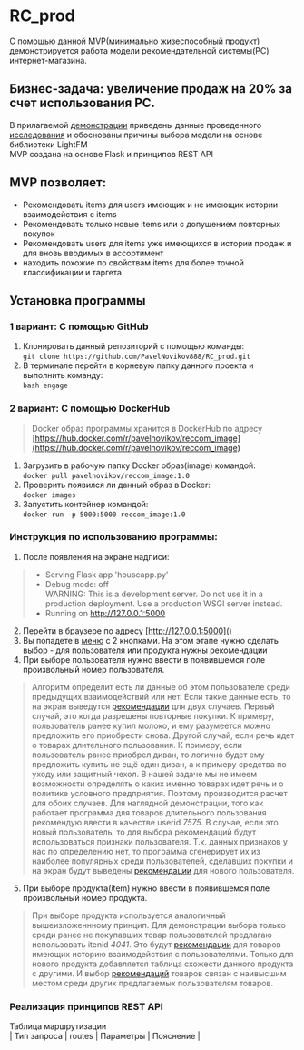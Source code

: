 # RC_prod  
С помощью данной MVP(минимально жизеспособный продукт) демонстрируется работа модели рекомендательной системы(РС) интернет-магазина.  

## Бизнес-задача: увеличение продаж на 20% за счет использования РС.  
В прилагаемой [демонстрации]() приведены данные проведенного [исследования]() и обоснованы причины выбора модели на основе библиотеки LightFM  
MVP создана на основе Flask и принципов REST API

## MVP позволяет: 
- Рекомендовать items для users имеющих и не имеющих истории взаимодействия с items
- Рекомендовать только новые items или с допущением повторных покупок
- Рекомендовать users для items уже имеющихся в истории продаж и для вновь вводимых в ассортимент  
- находить похожие по свойствам items для более точной классификации и таргета

## Установка программы    
### 1 вариант: С помощью GitHub  
1. Клонировать данный репозиторий с помощью команды:    
   ` git clone https://github.com/PavelNovikov888/RC_prod.git `   
2. В терминале перейти в корневую папку данного проекта и выполнить команду:     
   `bash engage`  

### 2 вариант: С помощью DockerHub
> Docker образ программы хранится в DockerHub по адресу [https://hub.docker.com/r/pavelnovikov/reccom_image](https://hub.docker.com/r/pavelnovikov/reccom_image)

1. Загрузить в рабочую папку Docker образ(image) командой:  
   `docker pull pavelnovikov/reccom_image:1.0`
2. Проверить появился ли данный образ в Docker:  
   `docker images`
3. Запустить контейнер командой:  
   `docker run -p 5000:5000 reccom_image:1.0`

### Инструкция по использованию программы:
1. После появления на экране надписи:     
> * Serving Flask app 'houseapp.py'  
> * Debug mode: off  
> WARNING: This is a development server. Do not use it in a production deployment. Use a production WSGI server instead.   
> * Running on http://127.0.0.1:5000

2. Перейти в браузере по адресу [http://127.0.0.1:5000]()
3. Вы попадете в [меню]() с 2 кнопками. На этом этапе нужно сделать выбор - для пользователя или продукта нужны рекомендации
4. При выборе пользователя нужно ввести в появившемся поле произвольный номер пользователя.
> Алгоритм определит есть ли данные об этом пользователе среди предыдущих взаимодействий или нет. Если такие данные есть, то на экран выведутся [рекомендации]() для двух случаев. Первый случай, это когда разрешены повторные покупки. К примеру, пользователь ранее купил молоко, и ему разумеется можно предложить его приобрести снова. Другой случай, если речь идет о товарах длительного пользования. К примеру, если пользователь ранее приобрел диван, то логично будет ему предложить купить не ещё один диван, а к примеру средства по уходу или защитный чехол. В нашей задаче мы не имеем возможности определять о каких именно товарах идет речь и о политике условного предприятия. Поэтому производится расчет для обоих случаев. Для наглядной демонстрации, того как работает программа для товаров длительного пользования рекомендую ввести в качестве userid *7575*.
В случае, если это новый пользователь, то для выбора рекомендаций будут использоваться признаки пользователя. Т.к. данных признаков у нас по определению нет, то программа сгенерирует их из наиболее популярных среди пользователей, сделавших покупки и на экран будут выведены [рекомендации]() для нового пользователя. 

 5. При выборе продукта(item) нужно ввести в появившемся поле произвольный номер продукта.
> При выборе продукта используется аналогичный вышеизложеннному принцип. Для демонстрации выбора только среди ранее не покупавших товар пользователей предлагаю использовать itenid *4041*. Это будут [рекомендации]() для товаров имеющих историю взаимодействия с пользователями. Только для нового продукта добавляется таблица схожести данного продукта с другими. И выбор [рекомендаций]() товаров связан с наивысшим местом среди других предлагаемых пользователям товаров.

### Реализация принципов REST API  
Таблица маршрутизации   
| Тип запроса | routes | Параметры | Пояснение |

